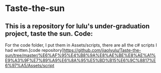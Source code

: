 # Taste-the-sun
  This is a repository for lulu's under-graduation project, taste the sun.
Code:
----
  For the code folder, I put them in Assets/scripts, there are all the c# scripts I had written.[code repository]<https://github.com/jiaolyulu/Taste-the-sun/tree/master/%E6%AF%95%E4%B8%9A%E8%AE%BE%E8%AE%A1%E9%A3%9F%E7%89%A9%E6%8A%95%E5%BD%B15%E6%9C%8817%E6%97%A5/Assets/script>
